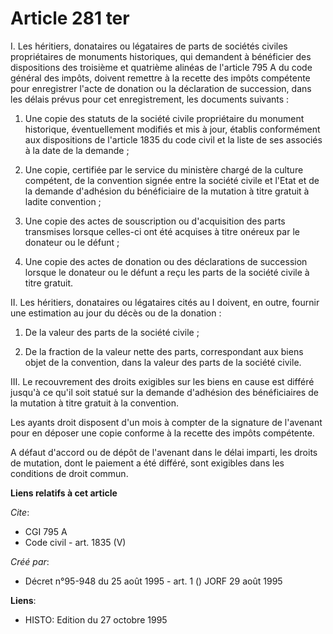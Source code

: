 # Article 281 ter

I. Les héritiers, donataires ou légataires de parts de sociétés civiles propriétaires de monuments historiques, qui demandent
à bénéficier des dispositions des troisième et quatrième alinéas de l'article 795 A du code général des impôts, doivent
remettre à la recette des impôts compétente pour enregistrer l'acte de donation ou la déclaration de succession, dans les
délais prévus pour cet enregistrement, les documents suivants :

1. Une copie des statuts de la société civile propriétaire du monument historique, éventuellement modifiés et mis à jour,
établis conformément aux dispositions de l'article 1835 du code civil et la liste de ses associés à la date de la demande ;

2. Une copie, certifiée par le service du ministère chargé de la culture compétent, de la convention signée entre la société
civile et l'Etat et de la demande d'adhésion du bénéficiaire de la mutation à titre gratuit à ladite convention ;

3. Une copie des actes de souscription ou d'acquisition des parts transmises lorsque celles-ci ont été acquises à titre
onéreux par le donateur ou le défunt ;

4. Une copie des actes de donation ou des déclarations de succession lorsque le donateur ou le défunt a reçu les parts de la
société civile à titre gratuit.

II. Les héritiers, donataires ou légataires cités au I doivent, en outre, fournir une estimation au jour du décès ou de la
donation :

1. De la valeur des parts de la société civile ;

2. De la fraction de la valeur nette des parts, correspondant aux biens objet de la convention, dans la valeur des parts de
la société civile.

III. Le recouvrement des droits exigibles sur les biens en cause est différé jusqu'à ce qu'il soit statué sur la demande
d'adhésion des bénéficiaires de la mutation à titre gratuit à la convention.

Les ayants droit disposent d'un mois à compter de la signature de l'avenant pour en déposer une copie conforme à la recette
des impôts compétente.

A défaut d'accord ou de dépôt de l'avenant dans le délai imparti, les droits de mutation, dont le paiement a été différé,
sont exigibles dans les conditions de droit commun.

**Liens relatifs à cet article**

_Cite_:

  - CGI 795 A
  - Code civil - art. 1835 (V)

_Créé par_:

  - Décret n°95-948 du 25 août 1995 - art. 1 () JORF 29 août 1995

**Liens**:

  - HISTO: Edition du 27 octobre 1995
